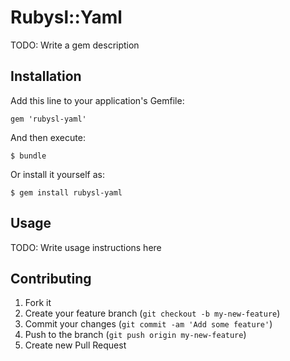 # Rubysl::Yaml

TODO: Write a gem description

## Installation

Add this line to your application's Gemfile:

    gem 'rubysl-yaml'

And then execute:

    $ bundle

Or install it yourself as:

    $ gem install rubysl-yaml

## Usage

TODO: Write usage instructions here

## Contributing

1. Fork it
2. Create your feature branch (`git checkout -b my-new-feature`)
3. Commit your changes (`git commit -am 'Add some feature'`)
4. Push to the branch (`git push origin my-new-feature`)
5. Create new Pull Request
